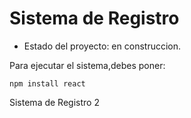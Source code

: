<h1>Sistema de Registro</h1>

- Estado del proyecto: en construccion.

Para ejecutar el sistema,debes poner:

```npm install react```

Sistema de Registro 2
